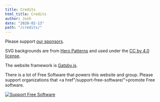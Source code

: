 ```yaml
---
title: Credits
html_title: Credits
author: Josh
date: "2020-02-13"
path: "/credits/"
---
```


Please support <a href="/sponsors/">our sponsors</a>.

SVG backgrounds are from <a href="https://www.heropatterns.com/">Hero Patterns</a> and used under the <a href="https://creativecommons.org/licenses/by/4.0/">CC by 4.0 license</a>.

The website framework is <a href="https://www.gatsbyjs.org/">Gatsby.js</a>.

There is a lot of Free Software that powers this website and group. Please support organizations that <a href"/support-free-software/">promote Free software</a>.

<a href="http://u.fsf.org/16e"><img src="/images/free-software.png" alt="Support Free Software" /></a>
